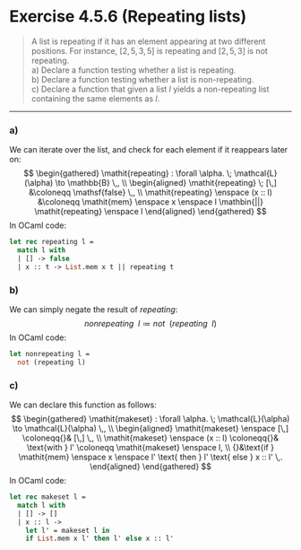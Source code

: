 # Exercise 4.5.6 (Repeating lists)

> A list is repeating if it has an element appearing at two different positions.
> For instance, $[2, 5, 3, 5]$ is repeating and $[2, 5, 3]$ is not repeating.  
> a) Declare a function testing whether a list is repeating.  
> b) Declare a function testing whether a list is non-repeating.  
> c) Declare a function that given a list $l$ yields a non-repeating list containing the same elements as $l$.

---

### a)

We can iterate over the list, and check for each element if it reappears later on:
$$
  \begin{gathered}
    \mathit{repeating} : \forall \alpha. \; \mathcal{L}(\alpha) \to \mathbb{B} \,, \\
    \begin{aligned}
      \mathit{repeating} \; [\,] &\coloneqq \mathsf{false} \,, \\
      \mathit{repeating} \enspace (x :: l) &\coloneqq \mathit{mem} \enspace x \enspace l \mathbin{||} \mathit{repeating} \enspace l
    \end{aligned}
  \end{gathered}
$$
In OCaml code:
```ocaml
let rec repeating l =
  match l with
  | [] -> false
  | x :: t -> List.mem x t || repeating t
```

### b)

We can simply negate the result of $\mathit{repeating}$:
$$
  \mathit{nonrepeating} \enspace l
  \coloneqq
  \mathit{not} \enspace (\mathit{repeating} \enspace l)
$$
In OCaml code:
```ocaml
let nonrepeating l =
  not (repeating l)
```

### c)

We can declare this function as follows:
$$
  \begin{gathered}
    \mathit{makeset} : \forall \alpha. \; \mathcal{L}(\alpha) \to \mathcal{L}(\alpha) \,, \\
    \begin{aligned}
      \mathit{makeset} \enspace [\,] \coloneqq{}& [\,] \,, \\
      \mathit{makeset} \enspace (x :: l) \coloneqq{}& \text{with } l' \coloneqq \mathit{makeset} \enspace l, \\
      {}&\text{if } \mathit{mem} \enspace x \enspace l' \text{ then } l' \text{ else } x :: l' \,.
    \end{aligned}
  \end{gathered}
$$
In OCaml code:
```ocaml
let rec makeset l =
  match l with
  | [] -> []
  | x :: l ->
    let l' = makeset l in
    if List.mem x l' then l' else x :: l'
```
